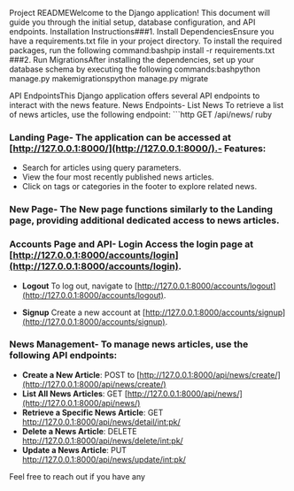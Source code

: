 Project READMEWelcome to the Django application! This document will guide you through the initial setup, database configuration, and API endpoints.
Installation Instructions###1. Install DependenciesEnsure you have a requirements.txt file in your project directory. To install the required packages, run the following command:bashpip install -r requirements.txt
###2. Run MigrationsAfter installing the dependencies, set up your database schema by executing the following commands:bashpython manage.py makemigrationspython manage.py migrate

API EndpointsThis Django application offers several API endpoints to interact with the news feature.
News Endpoints- List News To retrieve a list of news articles, use the following endpoint: ```http GET /api/news/
ruby

### Landing Page- The application can be accessed at [http://127.0.0.1:8000/](http://127.0.0.1:8000/).- Features:  
- Search for articles using query parameters.  
- View the four most recently published news articles.  
- Click on tags or categories in the footer to explore related news.  

### New Page- The New page functions similarly to the Landing page, providing additional dedicated access to news articles.  

### Accounts Page and API- **Login** Access the login page at [http://127.0.0.1:8000/accounts/login](http://127.0.0.1:8000/accounts/login).  
- **Logout** To log out, navigate to [http://127.0.0.1:8000/accounts/logout](http://127.0.0.1:8000/accounts/logout).  

- **Signup** Create a new account at [http://127.0.0.1:8000/accounts/signup](http://127.0.0.1:8000/accounts/signup).  

### News Management- To manage news articles, use the following API endpoints:  
- **Create a New Article**: POST to [http://127.0.0.1:8000/api/news/create/](http://127.0.0.1:8000/api/news/create/)  
- **List All News Articles**: GET [http://127.0.0.1:8000/api/news/](http://127.0.0.1:8000/api/news/)  
- **Retrieve a Specific News Article**: GET [http://127.0.0.1:8000/api/news/detail/<int:pk>/](http://127.0.0.1:8000/api/news/detail/<int:pk>/)  
- **Delete a News Article**: DELETE [http://127.0.0.1:8000/api/news/delete/<int:pk>/](http://127.0.0.1:8000/api/news/delete/<int:pk>/)  
- **Update a News Article**: PUT [http://127.0.0.1:8000/api/news/update/<int:pk>/](http://127.0.0.1:8000/api/news/update/<int:pk>/)  

Feel free to reach out if you have any